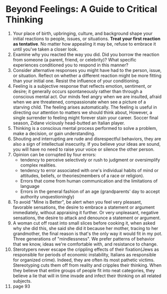 # Beyond Feelings: A Guide to Critical Thinking

1. Your place of birth, upbringing, culture, and background shape your initial reactions to people, issues, or situations. **Treat your first reaction as tentative**. No matter how appealing it may be, refuse to embrace it until you've taken a closer look.
2. Examine why you reacted the way you did. Did you borrow the reaction from someone (a parent, friend, or celebrity)? What specific experiences conditioned you to respond in this manner?
3. Consider alternative responses you might have had to the person, issue, or situation. Reflect on whether a different reaction might be more fitting than your initial one. Resist the influence of your conditioning.
4. Feeling is a subjective response that reflects emotion, sentiment, or desire; it generally occurs spontaneously rather than through a conscious mental act. Our minds feel angry when we are insulted, afraid when we are threatened, compassionate when see a picture of a starving child. The feeling arises automatically. The feeling is useful in directing our attention to matters we should think about, However, a single surrender to feeling might forever stain your career. Soccer final season, Zidane viciously head-butted an Italian player. 
5. Thinking is a conscious mental process performed to solve a problem, make a decision, or gain understanding.
6. Shouting and interrupting are rude and disrespectful behaviors, they are also a sign of intellectual insecurity. If you believe your ideas are sound, you will have no need to raise your voice or silence the other person. 
7. Opinion can be corrupted by four errors:
   - tendency to perceive selectively or rush to judgment or oversimplify complex realities.
   - tendency to error associated with one's individual habits of mind or attitudes, beliefs, or theories(members of a race or religion).
   - Errors that come from human communication and the limitations of language
   - Errors in the general fashion of an age (grandparents' day to accept authority unquestioningly)
8. To avoid "Mine is Better", be alert when you feel very pleasant, favorable sensations, the desire to embrace a statement or argument immediately, without appraising it further. Or very unpleasant, negative sensations, the desire to attack and denounce a statement or argument.
9. A woman cut off roast into small slices before cooking it, when asked why she did this, she said she did it because her mother, tracing to her grandmother, the final reason is that's the only way it would fit in my pot. Three generations of "mindlessness". We prefer patterns of behavior that we know, ideas we're comfortable with, and resistance to change.
10. Sterotypers never escape the crippling effects of their fixation(Jews as responsible for periods of economic instability, Italians as responsible for organized crime). Indeed, they are often its most pathetic victims. Stereotyping cuts them off from reality and cripples their thinking. When they believe that entire groups of people fit into neat categories, they believe a lie that will in time invade and infect their thinking on all related subjects.
11. page 93
